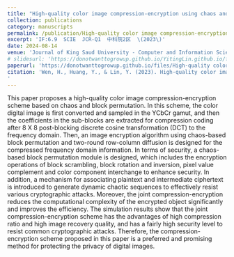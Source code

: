 ```yaml
---
title: "High-quality color image compression-encryption using chaos and block permutation"
collection: publications
category: manuscripts
permalink: /publication/High-quality color image compression-encryption using chaos and block permutation
excerpt: 'IF:6.9  SCIE  JCR-Q1  中科院2区  \(2023\)'
date: 2024-08-14
venue: 'Journal of King Saud University - Computer and Information Sciences'
# slidesurl: 'https://donotwanttogrowup.github.io/YitingLin.github.io/files/slides1.pdf'
paperurl: 'https://donotwanttogrowup.github.io/files/High-quality color image compression-encryption using chaos and block permutation.pdf'
citation: 'Wen, H., Huang, Y., & Lin, Y. (2023). High-quality color image compression-encryption using chaos and block permutation. In Journal of King Saud University - Computer and Information Sciences (Vol. 35, Issue 8, p. 101660). Elsevier BV. https://doi.org/10.1016/j.jksuci.2023.101660
'
---
```


This paper proposes a high-quality color image compression-encryption scheme based on chaos and block permutation. In this scheme, the color digital image is first converted and sampled in the YCbCr gamut, and then the coefficients in the sub-blocks are extracted for compression coding after 8 X 8 post-blocking discrete cosine transformation (DCT) to the frequency domain. Then, an image encryption algorithm using chaos-based block permutation and two-round row-column diffusion is designed for the compressed frequency domain information. In terms of security, a chaos-based block permutation module is designed, which includes the encryption operations of block scrambling, block rotation and inversion, pixel value complement and color component interchange to enhance security. In addition, a mechanism for associating plaintext and intermediate ciphertext is introduced to generate dynamic chaotic sequences to effectively resist various cryptographic attacks. Moreover, the joint compression-encryption reduces the computational complexity of the encrypted object significantly and improves the efficiency. The simulation results show that the joint compression-encryption scheme has the advantages of high compression ratio and high image recovery quality, and has a fairly high security level to resist common cryptographic attacks. Therefore, the compression-encryption scheme proposed in this paper is a preferred and promising method for protecting the privacy of digital images.